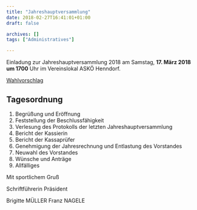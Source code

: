 ```yaml
---
title: "Jahreshauptversammlung"
date: 2018-02-27T16:41:01+01:00
draft: false

archives: []
tags: ["Administratives"]

---
```


Einladung zur Jahreshauptversammlung 2018 am Samstag, **17. März 2018 um 1700** Uhr im Vereinslokal ASKÖ Henndorf.

[Wahlvorschlag](/post/2018/02/WAHLVORSCHLAG2018.pdf)

<!--more-->

## Tagesordnung

1. Begrüßung und Eröffnung
2. Feststellung der Beschlussfähigkeit
3. Verlesung des Protokolls der letzten Jahreshauptversammlung
4. Bericht der Kassierin
5. Bericht der Kassaprüfer
6. Genehmigung der Jahresrechnung und Entlastung des Vorstandes
7. Neuwahl des Vorstandes
8. Wünsche und Anträge
9. Allfälliges

Mit sportlichem Gruß

Schriftführerin Präsident

Brigitte MÜLLER Franz NAGELE